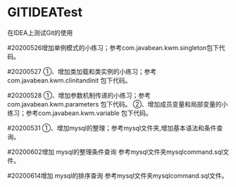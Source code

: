 # GITIDEATest
在IDEA上测试Git的使用

#20200526增加单例模式的小练习；参考com.javabean.kwm.singleton包下代码。

#20200527 ①、增加类加载和类实例的小练习；参考com.javabean.kwm.clinitandinit 包下代码。

#20200528 ①、增加参数机制传递的小练习；参考com.javabean.kwm.parameters 包下代码。
          ②、增加成员变量和局部变量的小练习；参考com.javabean.kwm.variable 包下代码。

#20200531 ①、增加mysql的整理；参考mysql文件夹,增加基本语法和条件查询。

#20200602增加 mysql的整理条件查询 参考mysql文件夹mysqlcommand.sql文件。

#20200614增加 mysql的排序查询 参考mysql文件夹mysqlcommand.sql文件。       
